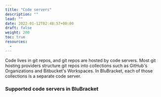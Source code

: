 ```yaml
---
title: "Code servers"
description: ""
lead: ""
date: 2022-01-12T02:48:57+00:00
draft: false
weight: 200
toc: true
resources:
  - 
---
```


Code lives in git repos, and git repos are hosted by code servers. Most git hosting providers structure git repos into collections such as GitHub's Organizations and Bitbucket's Workspaces. In BluBracket, each of those collections is a separate code server.

### Supported code servers in BluBracket

